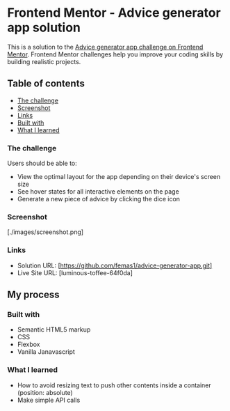 # Frontend Mentor - Advice generator app solution

This is a solution to the [Advice generator app challenge on Frontend Mentor](https://www.frontendmentor.io/challenges/advice-generator-app-QdUG-13db). Frontend Mentor challenges help you improve your coding skills by building realistic projects.

## Table of contents

  - [The challenge](#the-challenge)
  - [Screenshot](#screenshot)
  - [Links](#links)
  - [Built with](#built-with)
  - [What I learned](#what-i-learned)

### The challenge

Users should be able to:

- View the optimal layout for the app depending on their device's screen size
- See hover states for all interactive elements on the page
- Generate a new piece of advice by clicking the dice icon

### Screenshot

[./images/screenshot.png]

### Links

- Solution URL: [https://github.com/femas1/advice-generator-app.git]
- Live Site URL: [luminous-toffee-64f0da]

## My process

### Built with

- Semantic HTML5 markup
- CSS 
- Flexbox
- Vanilla Janavascript

### What I learned

- How to avoid resizing text to push other contents inside a container (position: absolute)
- Make simple API calls 